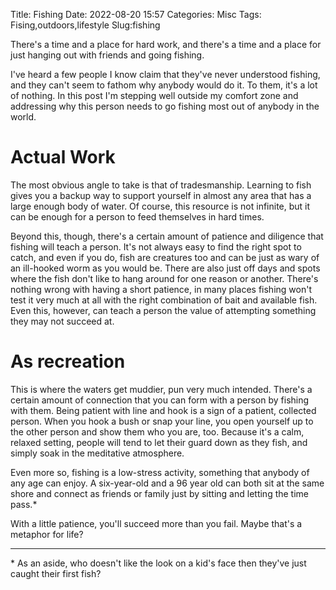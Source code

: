 Title: Fishing
Date: 2022-08-20 15:57
Categories: Misc
Tags: Fising,outdoors,lifestyle
Slug:fishing

There's a time and a place for hard work, and there's a time and a place for just hanging out with friends and going fishing.

I've heard a few people I know claim that they've never understood fishing, and they can't seem to fathom why anybody would do it. To them, it's a lot of nothing. In this post I'm stepping well outside my comfort zone and addressing why this person needs to go fishing most out of anybody in the world.

# Actual Work

The most obvious angle to take is that of tradesmanship. Learning to fish gives you a backup way to support yourself in almost any area that has a large enough body of water. Of course, this resource is not infinite, but it can be enough for a person to feed themselves in hard times.

Beyond this, though, there's a certain amount of patience and diligence that fishing will teach a person. It's not always easy to find the right spot to catch, and even if you do, fish are creatures too and can be just as wary of an ill-hooked worm as you would be. There are also just off days and spots where the fish don't like to hang around for one reason or another. There's nothing wrong with having a short patience, in many places fishing won't test it very much at all with the right combination of bait and available fish. Even this, however, can teach a person the value of attempting something they may not succeed at.

# As recreation

This is where the waters get muddier, pun very much intended. There's a certain amount of connection that you can form with a person by fishing with them. Being patient with line and hook is a sign of a patient, collected person. When you hook a bush or snap your line, you open yourself up to the other person and show them who you are, too. Because it's a calm, relaxed setting, people will tend to let their guard down as they fish, and simply soak in the meditative atmosphere.

Even more so, fishing is a low-stress activity, something that anybody of any age can enjoy. A six-year-old and a 96 year old can both sit at the same shore and connect as friends or family just by sitting and letting the time pass.*

With a little patience, you'll succeed more than you fail. Maybe that's a metaphor for life?

-----

\* As an aside, who doesn't like the look on a kid's face then they've just caught their first fish?
